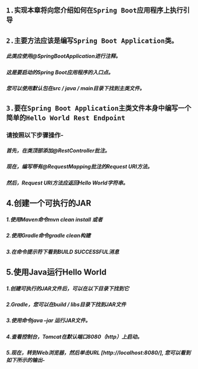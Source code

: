 ## `1.实现本章将向您介绍如何在Spring Boot应用程序上执行引导`

## `2.主要方法应该是编写Spring Boot Application类。`

#####    此类应使用@SpringBootApplication进行注释。
    
#####    这是要启动的Spring Boot应用程序的入口点。
    
#####    您可以使用默认包在src / java / main目录下找到主类文件。
    
## `3.要在Spring Boot Application主类文件本身中编写一个简单的Hello World Rest Endpoint`

### 请按照以下步骤操作-

##### 首先，在类顶部添加@RestController批注。
  
##### 现在，编写带有@RequestMapping批注的Request URI方法。
  
#####  然后，Request URI方法应返回Hello World字符串。
  
## 4.创建一个可执行的JAR

##### 1.使用Maven命令mvn clean install 或者
  
#####  2.使用Gradle命令gradle clean构建
  
#####  3.在命令提示符下看到BUILD SUCCESSFUL消息
  
## 5.使用Java运行Hello World

##### 1.创建可执行的JAR文件后，可以在以下目录下找到它
  
##### 2.Gradle，您可以在build / libs目录下找到JAR文件
  
##### 3.使用命令java –jar <JARFILE>运行JAR文件。
  
##### 4.查看控制台，Tomcat在默认端口8080（http）上启动。
  
##### 5.现在，转到Web浏览器，然后单击URL [http://localhost:8080/], 您可以看到如下所示的输出-

